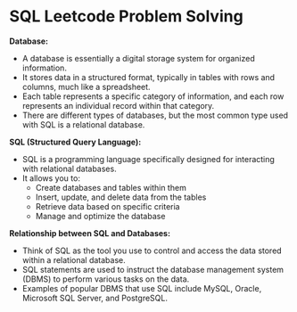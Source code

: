 # SQL Leetcode Problem Solving

**Database:**

* A database is essentially a digital storage system for organized information. 
* It stores data in a structured format, typically in tables with rows and columns, much like a spreadsheet. 
* Each table represents a specific category of information, and each row represents an individual record within that category.
* There are different types of databases, but the most common type used with SQL is a relational database.

**SQL (Structured Query Language):**

* SQL is a programming language specifically designed for interacting with relational databases. 
* It allows you to:
    * Create databases and tables within them
    * Insert, update, and delete data from the tables
    * Retrieve data based on specific criteria
    * Manage and optimize the database

**Relationship between SQL and Databases:**

* Think of SQL as the tool you use to control and access the data stored within a relational database.
* SQL statements are used to instruct the database management system (DBMS) to perform various tasks on the data.  
* Examples of popular DBMS that use SQL include MySQL, Oracle, Microsoft SQL Server, and PostgreSQL.
